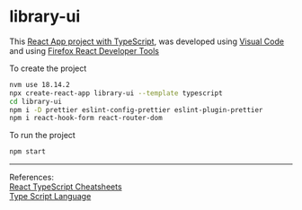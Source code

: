 # library-ui

This [React App project with TypeScript](https://create-react-app.dev/docs/adding-typescript/), was developed using [Visual Code](https://code.visualstudio.com/download) and using [Firefox React Developer Tools](https://addons.mozilla.org/en-GB/firefox/addon/react-devtools/)

To create the project
```bash
nvm use 18.14.2
npx create-react-app library-ui --template typescript
cd library-ui
npm i -D prettier eslint-config-prettier eslint-plugin-prettier
npm i react-hook-form react-router-dom
```

To run the project
```bash
npm start
```
<hr>

References:<br>
[React TypeScript Cheatsheets](https://react-typescript-cheatsheet.netlify.app/)<br>
[Type Script Language](https://www.typescriptlang.org/)<br>
